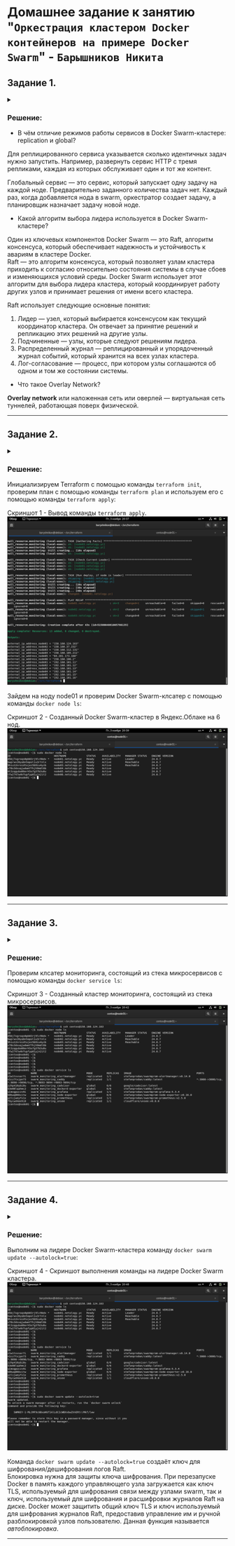 # Домашнее задание к занятию "`Оркестрация кластером Docker контейнеров на примере Docker Swarm`" - `Барышников Никита`


## Задание 1.
<details>
	<summary></summary>
      <br>

Дайте письменые ответы на вопросы:

- В чём отличие режимов работы сервисов в Docker Swarm-кластере: replication и global?
- Какой алгоритм выбора лидера используется в Docker Swarm-кластере?
- Что такое Overlay Network?

</details>

### Решение:

- В чём отличие режимов работы сервисов в Docker Swarm-кластере: replication и global?

Для реплицированного сервиса указывается сколько идентичных задач нужно запустить. Например, развернуть сервис HTTP с тремя репликами, каждая из которых обслуживает один и тот же контент.

Глобальный сервис — это сервис, который запускает одну задачу на каждой ноде. Предварительно заданного количества задач нет. Каждый раз, когда добавляется нода в swarm, оркестратор создает задачу, а планировщик назначает задачу новой ноде.


- Какой алгоритм выбора лидера используется в Docker Swarm-кластере?

Один из ключевых компонентов Docker Swarm — это Raft, алгоритм консенсуса, который обеспечивает надежность и устойчивость к авариям в кластере Docker.  
Raft — это алгоритм консенсуса, который позволяет узлам кластера приходить к согласию относительно состояния системы в случае сбоев и изменяющихся условий среды. Docker Swarm использует этот алгоритм для выбора лидера кластера, который координирует работу других узлов и принимает решения от имени всего кластера.

Raft использует следующие основные понятия:  
1. Лидер — узел, который выбирается консенсусом как текущий координатор кластера. Он отвечает за принятие решений и репликацию этих решений на другие узлы.
2. Подчиненные — узлы, которые следуют решениям лидера.
3. Распределенный журнал — реплицированный и упорядоченный журнал событий, который хранится на всех узлах кластера.
4. Лог-согласование — процесс, при котором узлы соглашаются об одном и том же состоянии системы.


- Что такое Overlay Network?

**Overlay network** или наложенная сеть или оверлей — виртуальная сеть туннелей, работающая поверх физической.

---

## Задание 2.
<details>
	<summary></summary>
      <br>

Создайте ваш первый Docker Swarm-кластер в Яндекс Облаке.

Чтобы получить зачёт, предоставьте скриншот из терминала (консоли) с выводом команды:
```
docker node ls
```

</details>

### Решение:

Инициализируем Terraform c помощью команды ```terraform init```, проверим план с помощью команды ```terraform plan``` и используем его с помощью команды ```terraform apply```:

Скриншот 1 - Вывод команды ```terraform apply```.
![Скриншот-1](/VIRTD-35/virt/16.5-virt-05-docker-swarm/img/16.5.2.1_Вывод_команды_terraform_apply.png)

Зайдем на ноду node01 и проверим Docker Swarm-клсатер с помощью команды ```docker node ls```:

Скриншот 2 - Созданный Docker Swarm-кластер в Яндекс.Облаке на 6 нод.
![Скриншот-2](/VIRTD-35/virt/16.5-virt-05-docker-swarm/img/16.5.2.2_Созданный_Docker_Swarm-кластер_в_Яндекс.Облаке_на_6_нод.png)

---

## Задание 3.
<details>
	<summary></summary>
      <br>

Создайте ваш первый, готовый к боевой эксплуатации кластер мониторинга, состоящий из стека микросервисов.

Чтобы получить зачёт, предоставьте скриншот из терминала (консоли), с выводом команды:
```
docker service ls
```

</details>

### Решение:

Проверим клсатер мониторинга, состоящий из стека микросервисов с помощью команды ```docker service ls```:

Скриншот 3 - Созданный кластер мониторинга, состоящий из стека микросервисов.
![Скриншот-3](/VIRTD-35/virt/16.5-virt-05-docker-swarm/img/16.5.3_Созданный_кластер_мониторинга,_состоящий_из_стека_микросервисов.png)

---

## Задание 4.
<details>
	<summary></summary>
      <br>

Выполните на лидере Docker Swarm-кластера команду, указанную ниже, и дайте письменное описание её функционала — что она делает и зачем нужна:
```
# см.документацию: https://docs.docker.com/engine/swarm/swarm_manager_locking/
docker swarm update --autolock=true
```

</details>

### Решение:

Выполним на лидере Docker Swarm-кластера команду ```docker swarm update --autolock=true```:

Скриншот 4 - Скриншот выполнения команды на лидере Docker Swarm кластера.
![Скриншот-4](/VIRTD-35/virt/16.5-virt-05-docker-swarm/img/16.5.4_Скриншот_выполнения_команды_на_лидере_Docker_Swarm_кластера.png)

Команда ```docker swarm update --autolock=true``` создаёт ключ для шифрования/дешифрования логов Raft.  
Блокировка нужна для защиты ключа шифрования. При перезапуске Docker в память каждого управляющего узла загружается как ключ TLS, используемый для шифрования связи между узлами swarm, так и ключ, используемый для шифрования и расшифровки журналов Raft на диске. Docker может защитить общий ключ TLS и ключ используемый для шифрования журналов Raft, предоставив управление им и ручной разблокировкой узлов пользователю. Данная функция называется *автоблокировка*.

---